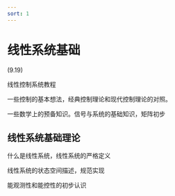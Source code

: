 ```yaml
---
sort: 1
---
```

# 线性系统基础

(9.19)

线性控制系统教程

一些控制的基本想法，经典控制理论和现代控制理论的对照。

一些数学上的预备知识。信号与系统的基础知识，矩阵初步

## 线性系统基础理论

什么是线性系统，线性系统的严格定义

线性系统的状态空间描述，规范实现

能观测性和能控性的初步认识

